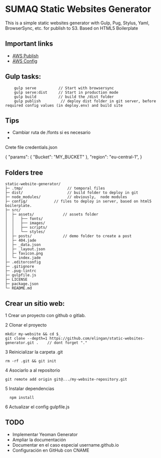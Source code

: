 # SUMAQ Static Websites Generator

This is a simple static websites generator with Gulp, Pug, Stylus, Yaml, BrowserSync, etc. for publish to S3.
Based on HTML5 Boilerplate


## Important links

- [AWS Publish](https://github.com/pgherveou/gulp-awspublish)
- [AWS Config](http://docs.aws.amazon.com/AWSJavaScriptSDK/guide/node-configuring.html)


## Gulp tasks: ##

```  
    gulp serve          // Start with browsersync
    gulp serve:dist     // Start in production mode
    gulp build          // build the /dist folder
    gulp publish         // deploy dist folder in git server, before required config values (in deploy.env) and build site    
```  

## Tips
- Cambiar ruta de /fonts si es necesario
-

Crete file credentials.json

{
  "params": {
    "Bucket": "MY_BUCKET"
  },
  "region": "eu-central-1",
}




## Folders tree ##

```
static-website-generator/
├─ .tmp/                    // temporal files
├─ dist/                    // build folder to deploy in git
├─ node_modules/            // obviously,  node modules
├─ config/            // files to deploy in server, based on html5 boilerplate.
├─ src/
│  ├─ assets/             // assets folder
│  │   ├── fonts/
│  │   ├── images/
│  │   ├── scripts/
│  │   └── styles/
│  ├─ posts/              // demo folder to create a post
│  ├─ 404.jade
│  ├─ _data.json
│  ├─ _layout.json
│  ├─ favicon.png
│  └─ index.jade
├─ .editorconfig
├─ .gitignore
├─ .pug-lintrc
├─ gulpfile.js
├─ LICENSE
├─ package.json
└─ README.md     
```    

## Crear un sitio web: ##

1 Crear un proyecto con github o gitlab.

2 Clonar el proyecto
```  
mkdir my-website && cd $_
git clone --depth=1 https://github.com/elingan/static-websites-generator.git .    // dont forget "."
```

3 Reinicializar la carpeta .git
```
rm -rf .git && git init
```

4 Asociarlo a al repositorio
```
git remote add origin git@.../my-website-repository.git
```

5 Instalar dependencias
```
  npm install
```

6 Actualizar el config gulpfile.js  

## TODO

- Implementar Yeoman Generator
- Ampliar la documentación
- Documentar en el caso especial username.github.io
- Configuración en GitHub con CNAME
